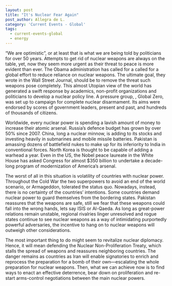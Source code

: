 ```yaml
---
layout: post
title: "It's Nuclear Fear Again"
post_author: Allegra de L.
category: 'Current Events - Global'
tags:
  - current-events-global
  - energy
---
```


“We are optimistic”, or at least that is what we are being told by politicians for over 50 years. Attempts to get rid of nuclear weapons are always on the table, yet, now they seem more urgent as their threat to peace is more evident than ever. The Obama administration has called for a called for a global effort to reduce reliance on nuclear weapons. The ultimate goal, they wrote in the Wall Street Journal, should be to remove the threat such weapons pose completely. This almost Utopian view of the world has generated a swift response by academics, non-profit organizations and politicians to develop a nuclear policy line. A pressure group, , Global Zero, was set up to campaign for complete nuclear disarmament. Its aims were endorsed by scores of government leaders, present and past, and hundreds of thousands of citizens.

Worldwide, every nuclear power is spending a lavish amount of money to increase their atomic arsenal. Russia’s defence budget has grown by over 50% since 2007. China, long a nuclear minnow, is adding to its stocks and investing heavily in submarines and mobile missile batteries. Pakistan is amassing dozens of battlefield nukes to make up for its inferiority to India in conventional forces. North Korea is thought to be capable of adding a warhead a year. Even in the US, the Nobel peace laureate in the White House has asked Congress for almost $350 billion to undertake a decade-long program of modernization of America’s arsenal.

The worst of all in this situation is volatility of countries with nuclear power. Throughout the Cold War the two superpowers to avoid an end of the world scenario, or Armageddon, tolerated the status quo. Nowadays, instead, there is no certainty of the countries’ intentions. Some countries demand nuclear power to guard themselves from the bordering states. Pakistan reassures that the weapons are safe, still we fear that these weapons could fall into the wrong hands, lets say ISIS or Al-Qaeda. As long as great-power relations remain unstable, regional rivalries linger unresolved and rogue states continue to see nuclear weapons as a way of intimidating purportedly powerful adversaries, the incentive to hang on to nuclear weapons will outweigh other considerations.

The most important thing to do might seem to revitalize nuclear diplomacy. Hence, it will mean defending the Nuclear Non-Proliferation Treaty, which stalls the spread of weapons and reassures neighboring countries. The danger remains as countries as Iran will enable signatories to enrich and reprocess the preparation for a bomb of their own—escalating the whole preparation for nuclear weapons. Then, what we can achieve now is to find ways to enact an effective deterrence, bear down on proliferation and re-start arms-control negotiations between the main nuclear powers.
